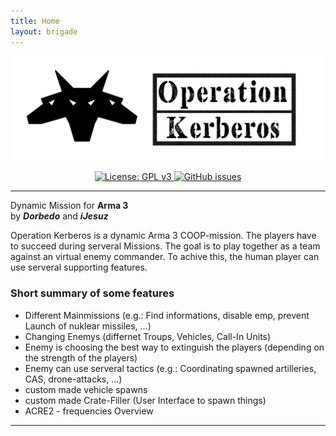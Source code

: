 ```yaml
---
title: Home
layout: brigade
---
```


<p align="center">
    <img src="https://raw.githubusercontent.com/Brig13Team/Operation_Kerberos/master/extra/logo/Logo_lang_schwarz.jpg" width="900">
</p>

<p align="center">
    <a href="https://github.com/Brig13Team/Operation_Kerberos/blob/master/LICENSE">
        <img src="https://img.shields.io/badge/License-GPL%20v3-blue.svg?style=flat-square" alt="License: GPL v3">
    </a>
    <a href="https://github.com/Brig13Team/Operation_Kerberos/issues">
        <img src="https://img.shields.io/github/issues-raw/Brig13Team/Operation_Kerberos.svg?style=flat-square" alt="GitHub issues">
    </a>
</p>

<hr>

Dynamic Mission for **Arma 3**   
by ***Dorbedo*** and ***iJesuz***

Operation Kerberos is a dynamic Arma 3 COOP-mission.
The players have to succeed during serveral Missions. The goal is to play together as a team against an virtual enemy commander.
To achive this, the human player can use serveral supporting features.

### Short summary of some features
- Different Mainmissions (e.g.: Find informations, disable emp, prevent Launch of nuklear missiles, ...)
- Changing Enemys (differnet Troups, Vehicles, Call-In Units)
- Enemy is choosing the best way to extinguish the players (depending on the strength of the players)
- Enemy can use serveral tactics (e.g.: Coordinating spawned artilleries, CAS, drone-attacks, ...)
- custom made vehicle spawns
- custom made Crate-Filler (User Interface to spawn things)
- ACRE2 - frequencies Overview

<hr>
